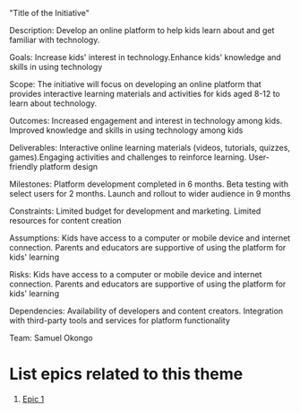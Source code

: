 "Title of the Initiative"

Description: Develop an online platform to help kids learn about and get familiar with technology.

Goals: Increase kids' interest in technology.Enhance kids' knowledge and skills in using technology

Scope: The initiative will focus on developing an online platform that provides interactive learning materials and activities for kids aged 8-12 to learn about technology.

Outcomes: Increased engagement and interest in technology among kids. Improved knowledge and skills in using technology among kids

Deliverables: Interactive online learning materials (videos, tutorials, quizzes, games).Engaging activities and challenges to reinforce learning. User-friendly platform design

Milestones: Platform development completed in 6 months. Beta testing with select users for 2 months. Launch and rollout to wider audience in 9 months

Constraints: Limited budget for development and marketing. Limited resources for content creation

Assumptions: Kids have access to a computer or mobile device and internet connection. Parents and educators are supportive of using the platform for kids' learning

Risks: Kids have access to a computer or mobile device and internet connection. Parents and educators are supportive of using the platform for kids' learning

Dependencies: Availability of developers and content creators. Integration with third-party tools and services for platform functionality

Team: Samuel Okongo
# List epics related to this theme
1. [Epic 1](documentation/templates/theme/initiatives/epics/epic_template.md)